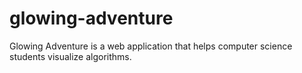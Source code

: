 glowing-adventure
=================

Glowing Adventure is a web application that helps computer science students visualize algorithms.
